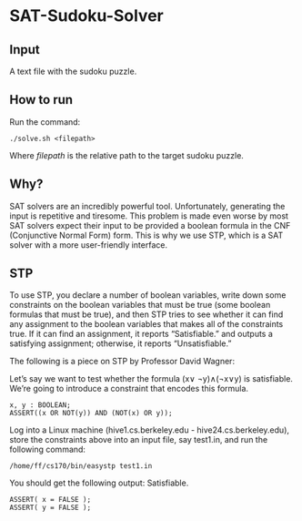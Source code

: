 # SAT-Sudoku-Solver

Input
-----
A text file with the sudoku puzzle.

How to run 
----------
Run the command:
```
./solve.sh <filepath>
```
Where <i>filepath</i> is the relative path to the target sudoku puzzle.

Why?
----
SAT solvers are an incredibly powerful tool. Unfortunately, generating the input is repetitive and tiresome. This 
problem is made even worse by most SAT solvers expect their input to be provided a boolean formula in the CNF 
(Conjunctive Normal Form) form. This is why we use STP, which is a SAT solver with a more user-friendly interface.

STP
---
To use STP, you declare a number of boolean variables, write down some constraints on the boolean variables
that must be true (some boolean formulas that must be true), and then STP tries to see whether it can find
any assignment to the boolean variables that makes all of the constraints true. If it can find an assignment,
it reports “Satisfiable.” and outputs a satisfying assignment; otherwise, it reports “Unsatisfiable.” 

The following is a piece on STP by Professor David Wagner:

Let’s say we want to test whether the formula (x∨ ¬y)∧(¬x∨y) is satisfiable. We’re going to introduce a
constraint that encodes this formula.
```
x, y : BOOLEAN;
ASSERT((x OR NOT(y)) AND (NOT(x) OR y));
```
Log into a Linux machine (hive1.cs.berkeley.edu - hive24.cs.berkeley.edu), store the
constraints above into an input file, say test1.in, and run the following command:
```
/home/ff/cs170/bin/easystp test1.in
```
You should get the following output:
Satisfiable.
```
ASSERT( x = FALSE );
ASSERT( y = FALSE );
```

